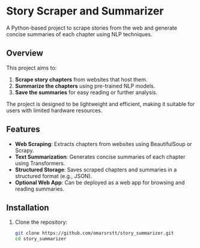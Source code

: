 # Story Scraper and Summarizer

A Python-based project to scrape stories from the web and generate concise summaries of each chapter using NLP techniques.

## Overview

This project aims to:
1. **Scrape story chapters** from websites that host them.
2. **Summarize the chapters** using pre-trained NLP models.
3. **Save the summaries** for easy reading or further analysis.

The project is designed to be lightweight and efficient, making it suitable for users with limited hardware resources.

## Features

- **Web Scraping**: Extracts chapters from websites using BeautifulSoup or Scrapy.
- **Text Summarization**: Generates concise summaries of each chapter using Transformers.
- **Structured Storage**: Saves scraped chapters and summaries in a structured format (e.g., JSON).
- **Optional Web App**: Can be deployed as a web app for browsing and reading summaries.

## Installation

1. Clone the repository:
   ```bash
   git clone https://github.com/omarsrstt/story_summarizer.git
   cd story_summarizer
   ```